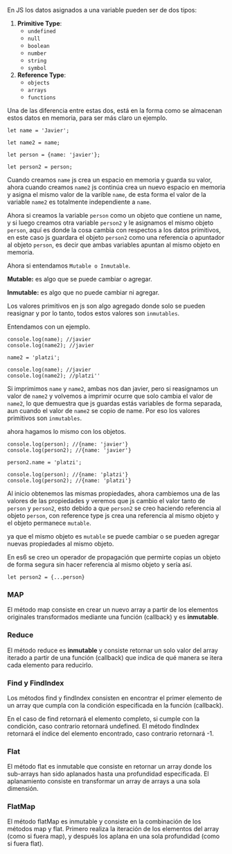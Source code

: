 En JS los datos asignados a una variable pueden ser de dos tipos:

1. **Primitive Type**: 
   - `undefined`
   - `null`
   - `boolean`
   - `number`
   - `string`
   - `symbol`
2. **Reference Type**: 
   - `objects`
   - `arrays`
   - `functions`

Una de las diferencia entre estas dos, está en la forma como se almacenan estos datos en memoria, para ser más claro un ejemplo.


```
let name = 'Javier';

let name2 = name;

let person = {name: 'javier'};

let person2 = person;
```

Cuando creamos ```name``` js crea un espacio en memoria y guarda su valor, ahora cuando creamos ```name2``` js continúa crea un nuevo espacio en memoria y asigna el mismo valor de la varible ```name```, de esta forma el valor de la variable ```name2``` es totalmente independiente a ```name```.

Ahora si creamos la variable ```person``` como un objeto que contiene un name, y si luego creamos otra variable ```person2``` y le asignamos el mismo objeto ```person```, aquí es donde la cosa cambia con respectos a los datos primitivos, en este caso js guardara el objeto ```person2``` como una referencia o apuntador al objeto ```person```, es decir que ambas variables apuntan al mismo objeto en memoria.

Ahora si entendamos ```Mutable o Inmutable```.

**Mutable:** es algo que se puede cambiar o agregar.

**Inmutable:** es algo que no puede cambiar ni agregar.

Los valores primitivos en js son algo agregado donde solo se pueden reasignar y por lo tanto, todos estos valores son ```inmutables```. 

Entendamos con un ejemplo.
```
console.log(name); //javier
console.log(name2); //javier

name2 = 'platzi';

console.log(name); //javier
console.log(name2); //platzi''
````

Si imprimimos ```name``` y ```name2```, ambas nos dan javier, pero si reasignamos un valor de ```name2``` y volvemos a imprimir ocurre que solo cambia el valor de ```name2```, lo que demuestra que js guardas estás variables de forma separada, aun cuando el valor de ```name2``` se copio de name. Por eso los valores primitivos son ```inmutables```.

ahora hagamos lo mismo con los objetos.
```
console.log(person); //{name: 'javier'}
console.log(person2); //{name: 'javier'}

person2.name = 'platzi';

console.log(person); //{name: 'platzi'}
console.log(person2); //{name: 'platzi'}
```

Al inicio obtenemos las mismas propiedades, ahora cambiemos una de las valores de las propiedades y veremos que js cambio el valor tanto de ```person``` y ```person2```, esto debido a que ```person2``` se creo haciendo referencia al objeto ```person```, con reference type js crea una referencia al mismo objeto y el objeto permanece ```mutable```.

ya que el mismo objeto es ```mutable``` se puede cambiar o se pueden agregar nuevas propiedades al mismo objeto.

En es6 se creo un operador de propagación que permirte copias un objeto de forma segura sin hacer referencia al mismo objeto y sería así.

```
let person2 = {...person}
```

### MAP

El método map consiste en crear un nuevo array a partir de los elementos originales transformados mediante una función (callback) y es **inmutable**.

### Reduce

El método reduce es **inmutable** y consiste retornar un solo valor del array iterado a partir de una función (callback) que indica de qué manera se itera cada elemento para reducirlo.


### Find y FindIndex
Los métodos find y findIndex consisten en encontrar el primer elemento de un array que cumpla con la condición especificada en la función (callback).

En el caso de find retornará el elemento completo, si cumple con la condición, caso contrario retornará undefined. El método findIndex retornará el índice del elemento encontrado, caso contrario retornará -1.

### Flat

El método flat es inmutable que consiste en retornar un array donde los sub-arrays han sido aplanados hasta una profundidad especificada. El aplanamiento consiste en transformar un array de arrays a una sola dimensión.


### FlatMap

El método flatMap es inmutable y consiste en la combinación de los métodos map y flat. Primero realiza la iteración de los elementos del array (como si fuera map), y después los aplana en una sola profundidad (como si fuera flat).